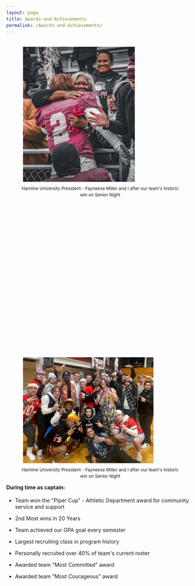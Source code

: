 ```yaml
---
layout: page
title: Awards-and-Achievements
permalink: /Awards-and-Achievements/
---
```


<figure style="float: left">
  <img src= "/prez_miller.jpg" width="300" style="padding:5px">
  <figcaption style="text-align: center"><small>Hamline University President - Fayneese Miller and I after our team's historic win on Senior Night</small></figcaption>
  </figure>




    -   Awarded Fulforf-Karp Physics Scholarship

    -   Awarded Kent H. Bracewell Research Scholarship

    -   Award Rene and Brian McCoy Research Monarch Scholarship

    -   Deans List all 8 semesters

    -   MIAC Academic All-Conference all 6 eligible semesters

    -   Elected Hamline Football Captain at 20 years old
 

<figure style="float: right">
  <img src="/mr_focke.jpg" width="350" style="padding:5px"/>
  <figcaption style="text-align: center"><small>Hamline University President - Fayneese Miller and I after our team's historic win on Senior Night</small></figcaption>
  </figure>


#### During time as captain:
-   Team won the "Piper Cup" - Athletic Department award for community service and support

-   2nd Most wins in 20 Years

-   Team achieved our GPA goal every semester

-   Largest recruiting class in program history

-   Personally recruited over 40% of team's current roster

-   Awarded team "Most Committed" award

-   Awarded team "Most Courageous" award
